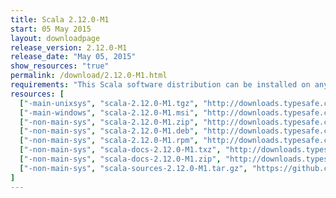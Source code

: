 ```yaml
---
title: Scala 2.12.0-M1
start: 05 May 2015
layout: downloadpage
release_version: 2.12.0-M1
release_date: "May 05, 2015"
show_resources: "true"
permalink: /download/2.12.0-M1.html
requirements: "This Scala software distribution can be installed on any Unix-like or Windows system. It requires the Java runtime version 1.6 or later, which can be downloaded <a href='http://www.java.com/'>here</a>."
resources: [
  ["-main-unixsys", "scala-2.12.0-M1.tgz", "http://downloads.typesafe.com/scala/2.12.0-M1/scala-2.12.0-M1.tgz", "Max OS X, Unix, Cygwin", "23.85M"],
  ["-main-windows", "scala-2.12.0-M1.msi", "http://downloads.typesafe.com/scala/2.12.0-M1/scala-2.12.0-M1.msi", "Windows (msi installer)", "102.77M"],
  ["-non-main-sys", "scala-2.12.0-M1.zip", "http://downloads.typesafe.com/scala/2.12.0-M1/scala-2.12.0-M1.zip", "Windows", "23.90M"],
  ["-non-main-sys", "scala-2.12.0-M1.deb", "http://downloads.typesafe.com/scala/2.12.0-M1/scala-2.12.0-M1.deb", "Debian", "70.35M"],
  ["-non-main-sys", "scala-2.12.0-M1.rpm", "http://downloads.typesafe.com/scala/2.12.0-M1/scala-2.12.0-M1.rpm", "RPM package", "101.61M"],
  ["-non-main-sys", "scala-docs-2.12.0-M1.txz", "http://downloads.typesafe.com/scala/2.12.0-M1/scala-docs-2.12.0-M1.txz", "API docs", "43.72M"],
  ["-non-main-sys", "scala-docs-2.12.0-M1.zip", "http://downloads.typesafe.com/scala/2.12.0-M1/scala-docs-2.12.0-M1.zip", "API docs", "81.12M"],
  ["-non-main-sys", "scala-sources-2.12.0-M1.tar.gz", "https://github.com/scala/scala/archive/v2.12.0-M1.tar.gz", "Sources", ""]
]
---
```

